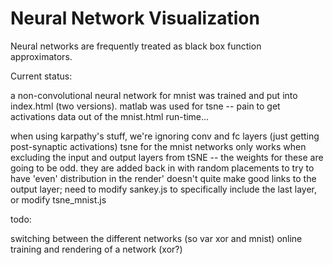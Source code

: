 # Neural Network Visualization

Neural networks are frequently treated as black box function approximators.


Current status:

a non-convolutional neural network for mnist was trained and put into index.html (two versions).
matlab was used for tsne -- pain to get activations data out of the mnist.html run-time...

when using karpathy's stuff, we're ignoring conv and fc layers (just getting post-synaptic activations)
tsne for the mnist networks only works when excluding the input and output layers from tSNE -- the weights for these are going to be odd. they are added back in with random placements to try to have 'even' distribution in the render'
doesn't quite make good links to the output layer; need to modify sankey.js to specifically include the last layer, or modify tsne_mnist.js

todo: 

switching between the different networks (so var xor and mnist)
online training and rendering of a network (xor?)
